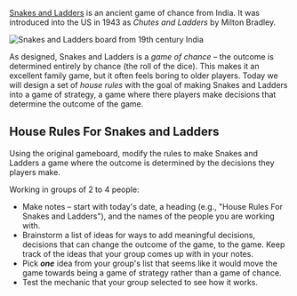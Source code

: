 [Snakes and Ladders](https://en.wikipedia.org/wiki/Snakes_and_Ladders) is an ancient game of chance from India. It was introduced into the US in 1943 as *Chutes and Ladders* by Milton Bradley.

![Snakes and Ladders board from 19th century India](https://upload.wikimedia.org/wikipedia/commons/thumb/a/a7/Snakes_and_Ladders.jpg/498px-Snakes_and_Ladders.jpg)

As designed, Snakes and Ladders is a *game of chance* – the outcome is determined entirely by chance (the roll of the dice). This makes it an excellent family game, but it often feels boring to older players. Today we will design a set of *house rules* with the goal of making Snakes and Ladders into a game of strategy, a game where there players make decisions that determine the outcome of the game.

## House Rules For Snakes and Ladders

Using the original gameboard, modify the rules to make Snakes and Ladders a game where the outcome is determined by the decisions they players make.

Working in groups of 2 to 4 people:
* Make notes – start with today's date, a heading (e.g., "House Rules For Snakes and Ladders"), and the names of the people you are working with.
* Brainstorm a list of ideas for ways to add meaningful decisions, decisions that can change the outcome of the game, to the game. Keep track of the ideas that your group comes up with in your notes.
* Pick ***one*** idea from your group's list that seems like it would move the game towards being a game of strategy rather than a game of chance.
* Test the mechanic that your group selected to see how it works.
